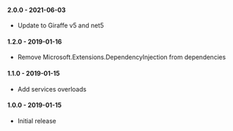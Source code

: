#### 2.0.0 - 2021-06-03
* Update to Giraffe v5 and net5

#### 1.2.0 - 2019-01-16
* Remove Microsoft.Extensions.DependencyInjection from dependencies

#### 1.1.0 - 2019-01-15
* Add services overloads

#### 1.0.0 - 2019-01-15
* Initial release
